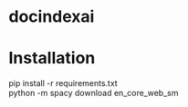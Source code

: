 # docindexai


# Installation

pip install -r requirements.txt  
python -m spacy download en_core_web_sm
